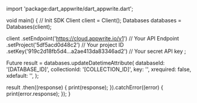 import 'package:dart_appwrite/dart_appwrite.dart';

void main() { // Init SDK
  Client client = Client();
  Databases databases = Databases(client);

  client
    .setEndpoint('https://cloud.appwrite.io/v1') // Your API Endpoint
    .setProject('5df5acd0d48c2') // Your project ID
    .setKey('919c2d18fb5d4...a2ae413da83346ad2') // Your secret API key
  ;

  Future result = databases.updateDatetimeAttribute(
    databaseId: '[DATABASE_ID]',
    collectionId: '[COLLECTION_ID]',
    key: '',
    xrequired: false,
    xdefault: '',
  );

  result
    .then((response) {
      print(response);
    }).catchError((error) {
      print(error.response);
  });
}